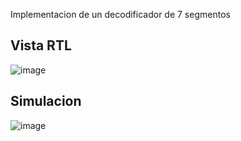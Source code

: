 Implementacion de un decodificador de 7 segmentos 

## Vista RTL

![image](https://user-images.githubusercontent.com/84602829/222990178-0ca6d4ef-e70b-4d89-abb6-e3c5d0224bf6.png)

## Simulacion

![image](https://user-images.githubusercontent.com/84602829/222990169-679be2a9-10e4-4d8c-8360-2925e7af6aed.png)
